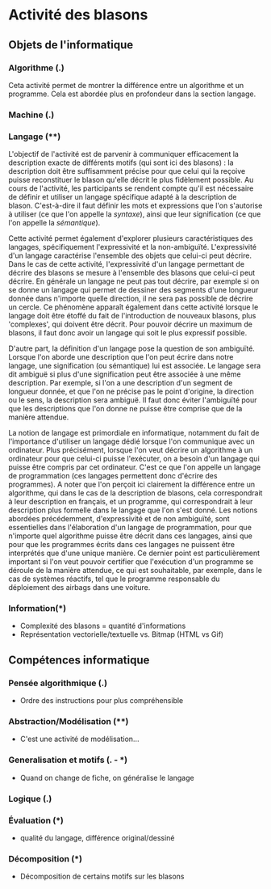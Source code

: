 # Activité des blasons
## Objets de l'informatique
### Algorithme (.)
Ceta activité permet de montrer la différence entre un algorithme et un programme. Cela est abordée plus en profondeur dans la section langage.
 
### Machine (.)
 
### Langage (\*\*)
L'objectif de l'activité est de parvenir à communiquer efficacement la description exacte de différents motifs (qui sont ici des blasons) : la description doit être suffisamment précise pour que celui qui la reçoive puisse reconstituer le blason qu'elle décrit le plus fidèlement possible. Au cours de l'activité, les participants se rendent compte qu'il est nécessaire de définir et utiliser un langage spécifique adapté à la description de blason. C'est-à-dire il faut définir les mots et expressions que l'on s'autorise à utiliser (ce que l'on appelle la *syntaxe*), ainsi que leur signification (ce que l'on appelle la *sémantique*).
 	
Cette activité permet également d'explorer plusieurs caractéristiques des langages, spécifiquement l'expressivité et la non-ambiguïté. L'expressivité d'un langage caractérise l'ensemble des objets que celui-ci peut décrire. Dans le cas de cette activité, l'expressivité d'un langage permettant de décrire des blasons se mesure à l'ensemble des blasons que celui-ci peut décrire. En générale un langage ne peut pas tout décrire, par exemple si on se donne un langage qui permet de dessiner des segments d'une longueur donnée dans n'importe quelle direction, il ne sera pas possible de décrire un cercle. Ce phénomène apparaît également dans cette activité lorsque le langage doit être étoffé du fait de l'introduction de nouveaux blasons, plus 'complexes', qui doivent être décrit. Pour pouvoir décrire un maximum de blasons, il faut donc avoir un langage qui soit le plus expressif possible.
 	
D'autre part, la définition d'un langage pose la question de son ambiguïté. Lorsque l'on aborde une description que l'on peut écrire dans notre langage, une signification (ou sémantique) lui est associée. Le langage sera dit ambiguë si plus d'une signification peut être associée à une même description. Par exemple, si l'on a une description d'un segment de longueur donnée, et que l'on ne précise pas le point d'origine, la direction ou le sens, la description sera ambiguë. Il faut donc éviter l'ambiguïté pour que les descriptions que l'on donne ne puisse être comprise que de la manière attendue. 
 	
La notion de langage est primordiale en informatique, notamment du fait de l'importance d'utiliser un langage dédié lorsque l'on communique avec un ordinateur. Plus précisément, lorsque l'on veut décrire un algorithme à un ordinateur pour que celui-ci puisse l'exécuter, on a besoin d'un langage qui puisse être compris par cet ordinateur. C'est ce que l'on appelle un langage de programmation (ces langages permettent donc d'écrire des programmes). A noter que l'on perçoit ici clairement la différence entre un algorithme, qui dans le cas de la description de blasons, cela correspondrait à leur description en français, et un programme, qui correspondrait à leur description plus formelle dans le langage que l'on s'est donné. Les notions abordées précédemment, d'expressivité et de non ambiguïté, sont essentielles dans l'élaboration d'un langage de programmation, pour que n'importe quel algorithme puisse être décrit dans ces langages, ainsi que pour que les programmes écrits dans ces langages ne puissent être interprétés que d'une unique manière. Ce dernier point est particulièrement important si l'on veut pouvoir certifier que l'exécution d'un programme se déroule de la manière attendue, ce qui est souhaitable, par exemple, dans le cas de systèmes réactifs, tel que le programme responsable du déploiement des airbags dans une voiture.
 
### Information(\*)
* Complexité des blasons = quantité d'informations
* Représentation vectorielle/textuelle vs. Bitmap (HTML vs Gif)

 
## Compétences informatique
### Pensée algorithmique (.)
* Ordre des instructions pour plus compréhensible
	
### Abstraction/Modélisation (\*\*)
* C'est une activité de modélisation...
	
### Generalisation et motifs (. - \*)
* Quand on change de fiche, on généralise le langage
	
### Logique (.)

### Évaluation (\*)
* qualité du langage, différence original/dessiné
	
### Décomposition (\*)
* Décomposition de certains motifs sur les blasons
